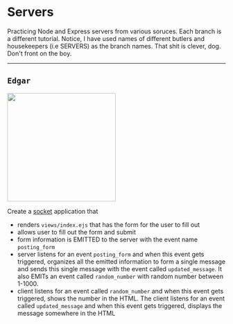 # Servers
Practicing Node and Express servers from various soruces. Each branch is a different tutorial. Notice, I have used names of different butlers and housekeepers (i.e SERVERS) as the branch names. That shit is clever, dog. Don't front on the boy.
___

## `Edgar`
<img src="http://photos.auctionanything.com/x/9186/w447a.jpg" width="250">

Create a [socket](http://socket.io/) application that
* renders `views/index.ejs` that has the form for the user to fill out
* allows user to fill out the form and submit
* form information is EMITTED to the server with the event name `posting_form`
* server listens for an event `posting_form` and when this event gets triggered, organizes all the emitted information to form a single message and sends this single message with the event called `updated_message`. It also EMITs an event called `random_number` with random number between 1-1000.
* client listens for an event called `random_number` and when this event gets triggered, shows the number in the HTML.
The client listens for an event called `updated_message` and when this event gets triggered, displays the message somewhere in the HTML
